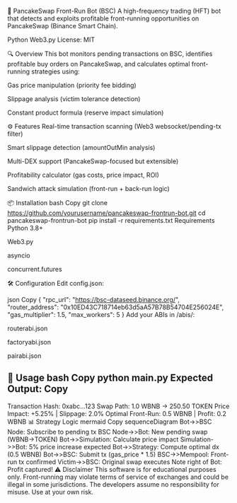 🚀 PancakeSwap Front-Run Bot (BSC)
A high-frequency trading (HFT) bot that detects and exploits profitable front-running opportunities on PancakeSwap (Binance Smart Chain).

Python
Web3.py
License: MIT

🔍 Overview
This bot monitors pending transactions on BSC, identifies profitable buy orders on PancakeSwap, and calculates optimal front-running strategies using:

Gas price manipulation (priority fee bidding)

Slippage analysis (victim tolerance detection)

Constant product formula (reserve impact simulation)

⚙️ Features
Real-time transaction scanning (Web3 websocket/pending-tx filter)

Smart slippage detection (amountOutMin analysis)

Multi-DEX support (PancakeSwap-focused but extensible)

Profitability calculator (gas costs, price impact, ROI)

Sandwich attack simulation (front-run + back-run logic)

📦 Installation
bash
Copy
git clone https://github.com/yourusername/pancakeswap-frontrun-bot.git
cd pancakeswap-frontrun-bot
pip install -r requirements.txt
Requirements
Python 3.8+

Web3.py

asyncio

concurrent.futures

🛠 Configuration
Edit config.json:

json
Copy
{
  "rpc_url": "https://bsc-dataseed.binance.org/",
  "router_address": "0x10ED43C718714eb63d5aA57B78B54704E256024E",
  "gas_multiplier": 1.5,
  "max_workers": 5
}
Add your ABIs in /abis/:

routerabi.json

factoryabi.json

pairabi.json

🚦 Usage
bash
Copy
python main.py
Expected Output:
Copy
-----------------------------------------------------------------------
Transaction Hash: 0xabc...123
Swap Path: 1.0 WBNB -> 250.50 TOKEN
Price Impact: +5.25% | Slippage: 2.0%
Optimal Front-Run: 0.5 WBNB | Profit: 0.2 WBNB
📊 Strategy Logic
mermaid
Copy
sequenceDiagram
    Bot->>BSC Node: Subscribe to pending tx
    BSC Node->>Bot: New pending swap (WBNB→TOKEN)
    Bot->>Simulation: Calculate price impact
    Simulation->>Bot: 5% price increase expected
    Bot->>Strategy: Compute optimal dx (0.5 WBNB)
    Bot->>BSC: Submit tx (gas_price * 1.5)
    BSC->>Mempool: Front-run tx confirmed
    Victim->>BSC: Original swap executes
    Note right of Bot: Profit captured!
⚠️ Disclaimer
This software is for educational purposes only. Front-running may violate terms of service of exchanges and could be illegal in some jurisdictions. The developers assume no responsibility for misuse. Use at your own risk.

